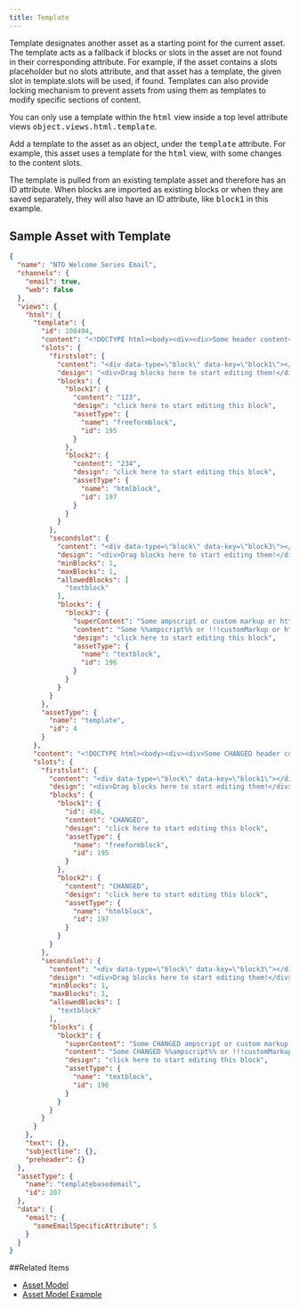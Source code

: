 ```yaml
---
title: Template
---
```


Template designates another asset as a starting point for the current asset. The template acts as a fallback if blocks or slots in the asset are not found in their corresponding attribute. For example, if the asset contains a slots placeholder but no slots attribute, and that asset has a template, the given slot in template.slots will be used, if found.
Templates can also provide locking mechanism to prevent assets from using them as templates to modify specific sections of content.

You can only use a template within the <samp class="codeph nolang">html</samp> view inside a top level attribute views <samp class="codeph nolang">object.views.html.template</samp>.

Add a template to the asset as an object, under the <samp class="codeph nolang">template</samp> attribute. For example, this asset uses a template for the <samp class="codeph nolang">html</samp> view, with some changes to the content slots.

The template is pulled from an existing template asset and therefore has an ID attribute. When blocks are imported as existing blocks or when they are saved separately, they will also have an ID attribute, like <samp class="codeph nolang">block1</samp> in this example.

## Sample Asset with Template

```json
{
  "name": "NTO Welcome Series Email",
  "channels": {
    "email": true,
    "web": false
  },
  "views": {
    "html": {
      "template": {
        "id": 108494,
        "content": "<!DOCTYPE html><body><div><div>Some header content</div><div data-type=\"slot\" data-key=\"firstslot\"></div><br /><div data-type=\"slot\" data-key=\"secondslot\"></div></div></body></html>",
        "slots": {
          "firstslot": {
            "content": "<div data-type=\"block\" data-key=\"block1\"></div><div data-type=\"block\" data-key=\"block2\"></div>",
            "design": "<div>Drag blocks here to start editing them!</div>",
            "blocks": {
              "block1": {
                "content": "123",
                "design": "click here to start editing this block",
                "assetType": {
                  "name": "freeformblock",
                  "id": 195
                }
              },
              "block2": {
                "content": "234",
                "design": "click here to start editing this block",
                "assetType": {
                  "name": "htmlblock",
                  "id": 197
                }
              }
            }
          },
          "secondslot": {
            "content": "<div data-type=\"block\" data-key=\"block3\"></div><div data-type=\"block\" data-key=\"block4\"></div>",
            "design": "<div>Drag blocks here to start editing them!</div>",
            "minBlocks": 1,
            "maxBlocks": 1,
            "allowedBlocks": [
              "textblock"
            ],
            "blocks": {
              "block3": {
                "superContent": "Some ampscript or custom markup or http://www.valid.url/likeThis",
                "content": "Some %%ampscript%% or !!!customMarkup or http://www.invalid.url/%%likeThis%%",
                "design": "click here to start editing this block",
                "assetType": {
                  "name": "textblock",
                  "id": 196
                }
              }
            }
          }
        },
        "assetType": {
          "name": "template",
          "id": 4
        }
      },
      "content": "<!DOCTYPE html><body><div><div>Some CHANGED header content</div><div data-type=\"slot\" data-key=\"firstslot\"></div><br /><div data-type=\"slot\" data-key=\"secondslot\"></div></div></body></html>",
      "slots": {
        "firstslot": {
          "content": "<div data-type=\"block\" data-key=\"block1\"></div><div data-type=\"block\" data-key=\"block2\"></div>",
          "design": "<div>Drag blocks here to start editing them!</div>",
          "blocks": {
            "block1": {
              "id": 456,
              "content": "CHANGED",
              "design": "click here to start editing this block",
              "assetType": {
                "name": "freeformblock",
                "id": 195
              }
            },
            "block2": {
              "content": "CHANGED",
              "design": "click here to start editing this block",
              "assetType": {
                "name": "htmlblock",
                "id": 197
              }
            }
          }
        },
        "secondslot": {
          "content": "<div data-type=\"block\" data-key=\"block3\"></div><div data-type=\"block\" data-key=\"block4\"></div>",
          "design": "<div>Drag blocks here to start editing them!</div>",
          "minBlocks": 1,
          "maxBlocks": 1,
          "allowedBlocks": [
            "textblock"
          ],
          "blocks": {
            "block3": {
              "superContent": "Some CHANGED ampscript or custom markup or http://www.valid.url/likeThis",
              "content": "Some CHANGED %%ampscript%% or !!!customMarkup or http://www.invalid.url/%%likeThis%%",
              "design": "click here to start editing this block",
              "assetType": {
                "name": "textblock",
                "id": 196
              }
            }
          }
        }
      }
    },
    "text": {},
    "subjectline": {},
    "preheader": {}
  },
  "assetType": {
    "name": "templatebasedemail",
    "id": 207
  },
  "data": {
    "email": {
      "someEmailSpecificAttribute": 5
    }
  }
}
```
##Related Items
* [Asset Model](asset-model.htm)
* [Asset Model Example](asset_model_examples.htm)